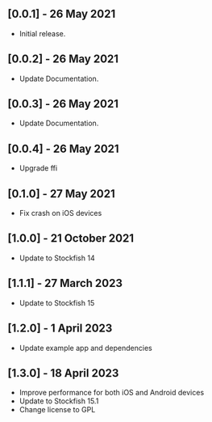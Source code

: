 ## [0.0.1] - 26 May 2021

* Initial release.

## [0.0.2] - 26 May 2021

* Update Documentation.

## [0.0.3] - 26 May 2021

* Update Documentation.

## [0.0.4] - 26 May 2021

* Upgrade ffi

## [0.1.0] - 27 May 2021

* Fix crash on iOS devices

## [1.0.0] - 21 October 2021

* Update to Stockfish 14

## [1.1.1] - 27 March 2023

* Update to Stockfish 15

## [1.2.0] - 1 April 2023

* Update example app and dependencies

## [1.3.0] - 18 April 2023

* Improve performance for both iOS and Android devices
* Update to Stockfish 15.1
* Change license to GPL